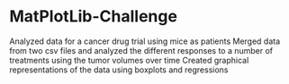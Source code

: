 # MatPlotLib-Challenge
Analyzed data for a cancer drug trial using mice as patients
Merged data from two csv files and analyzed the different responses to a number of treatments using the tumor volumes over time
Created graphical representations of the data using boxplots and regressions
